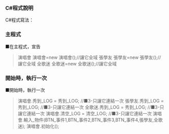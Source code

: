 ### C#程式說明

C#程式寫法：

### 主程式
■在主程式，宣告
> 演唱會 演唱會=new 演唱會();//讓它全域
> 張學友 張學友=new 張學友();//讓它全域
> 全歌迷 全歌迷=new 全歌迷();//讓它全域

### 開始時，執行一次
■開始時，執行一次
> 演唱會.秀到_LOG = 秀到_LOG;	//■3-只讓它連結一次
> 張學友.秀到_LOG = 秀到_LOG;	//■3-只讓它連結一次
> 全歌迷.秀到_LOG = 秀到_LOG;	//■3-只讓它連結一次
> 演唱會.清空_LOG = 清空_LOG;	//■3-只讓它連結一次
> 演唱會.輸入_物件(BTN_事件1,BTN_事件2,BTN_事件3,BTN_事件4,張學友,全歌迷);
> 演唱會.初始化();






